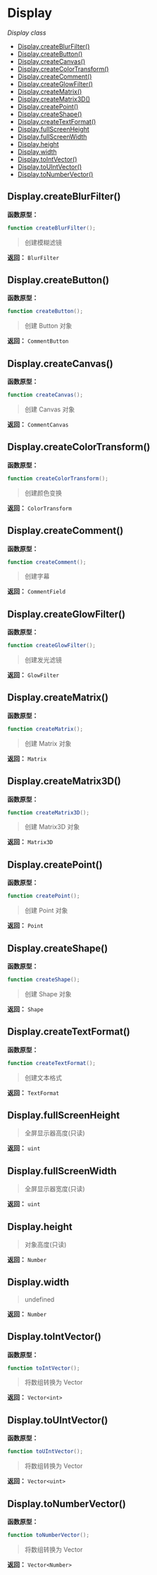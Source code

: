 # Display

*Display class*

- [Display.createBlurFilter()](#Display.createBlurFilter)
- [Display.createButton()](#Display.createButton)
- [Display.createCanvas()](#Display.createCanvas)
- [Display.createColorTransform()](#Display.createColorTransform)
- [Display.createComment()](#Display.createComment)
- [Display.createGlowFilter()](#Display.createGlowFilter)
- [Display.createMatrix()](#Display.createMatrix)
- [Display.createMatrix3D()](#Display.createMatrix3D)
- [Display.createPoint()](#Display.createPoint)
- [Display.createShape()](#Display.createShape)
- [Display.createTextFormat()](#Display.createTextFormat)
- [Display.fullScreenHeight](#Display.fullScreenHeight)
- [Display.fullScreenWidth](#Display.fullScreenWidth)
- [Display.height](#Display.height)
- [Display.width](#Display.width)
- [Display.toIntVector()](#Display.toIntVector)
- [Display.toUIntVector()](#Display.toUIntVector)
- [Display.toNumberVector()](#Display.toNumberVector)

## Display.createBlurFilter()

**函数原型：**

```actionscript
function createBlurFilter();
```

> 创建模糊滤镜

**返回：** `BlurFilter`

## Display.createButton()

**函数原型：**

```actionscript
function createButton();
```

> 创建 Button 对象

**返回：** `CommentButton`

## Display.createCanvas()

**函数原型：**

```actionscript
function createCanvas();
```

> 创建 Canvas 对象

**返回：** `CommentCanvas`

## Display.createColorTransform()

**函数原型：**

```actionscript
function createColorTransform();
```

> 创建颜色变换

**返回：** `ColorTransform`

## Display.createComment()

**函数原型：**

```actionscript
function createComment();
```

> 创建字幕

**返回：** `CommentField`

## Display.createGlowFilter()

**函数原型：**

```actionscript
function createGlowFilter();
```

> 创建发光滤镜

**返回：** `GlowFilter`

## Display.createMatrix()

**函数原型：**

```actionscript
function createMatrix();
```

> 创建 Matrix 对象

**返回：** `Matrix`

## Display.createMatrix3D()

**函数原型：**

```actionscript
function createMatrix3D();
```

> 创建 Matrix3D 对象

**返回：** `Matrix3D`

## Display.createPoint()

**函数原型：**

```actionscript
function createPoint();
```

> 创建 Point 对象

**返回：** `Point`

## Display.createShape()

**函数原型：**

```actionscript
function createShape();
```

> 创建 Shape 对象

**返回：** `Shape`

## Display.createTextFormat()

**函数原型：**

```actionscript
function createTextFormat();
```

> 创建文本格式

**返回：** `TextFormat`

## Display.fullScreenHeight

> 全屏显示器高度(只读)

**返回：** `uint`

## Display.fullScreenWidth

> 全屏显示器宽度(只读)

**返回：** `uint`

## Display.height

> 对象高度(只读)

**返回：** `Number`

## Display.width

> undefined

**返回：** `Number`

## Display.toIntVector()

**函数原型：**

```actionscript
function toIntVector();
```

> 将数组转换为 Vector<int>

**返回：** `Vector<int>`

## Display.toUIntVector()

**函数原型：**

```actionscript
function toUIntVector();
```

> 将数组转换为 Vector<uint>

**返回：** `Vector<uint>`

## Display.toNumberVector()

**函数原型：**

```actionscript
function toNumberVector();
```

> 将数组转换为 Vector<Number>

**返回：** `Vector<Number>`

